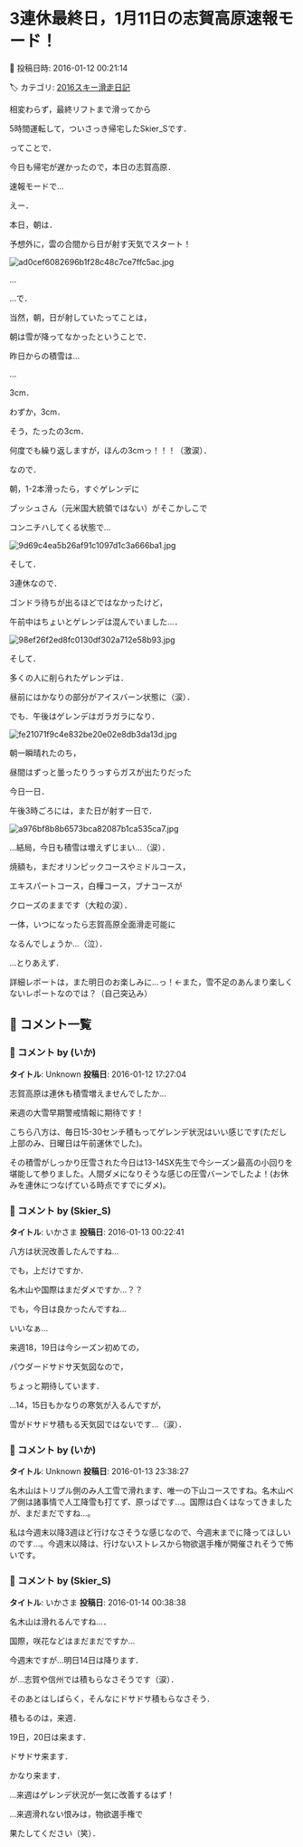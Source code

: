 # 3連休最終日，1月11日の志賀高原速報モード！

📅 投稿日時: 2016-01-12 00:21:14

🏷️ カテゴリ: [2016スキー滑走日記](c70c67ed5248e9432b899dcd5747048bb.md)

相変わらず，最終リフトまで滑ってから


5時間運転して，ついさっき帰宅したSkier_Sです．





ってことで．


今日も帰宅が遅かったので，本日の志賀高原．


速報モードで…





えー．


本日，朝は．


予想外に，雲の合間から日が射す天気でスタート！




![ad0cef6082696b1f28c48c7ce7ffc5ac.jpg](images/ad0cef6082696b1f28c48c7ce7ffc5ac.jpg)




…


…で．


当然，朝，日が射していたってことは，


朝は雪が降ってなかったということで．





昨日からの積雪は…


…


3cm．


わずか，3cm．


そう，たったの3cm．


何度でも繰り返しますが，ほんの3cmっ！！！（激涙）．





なので．


朝，1-2本滑ったら，すぐゲレンデに


ブッシュさん（元米国大統領ではない）がそこかしこで


コンニチハしてくる状態で…




![9d69c4ea5b26af91c1097d1c3a666ba1.jpg](images/9d69c4ea5b26af91c1097d1c3a666ba1.jpg)







そして．


3連休なので．


ゴンドラ待ちが出るほどではなかったけど，


午前中はちょいとゲレンデは混んでいました…．




![98ef26f2ed8fc0130df302a712e58b93.jpg](images/98ef26f2ed8fc0130df302a712e58b93.jpg)




そして．


多くの人に削られたゲレンデは．


昼前にはかなりの部分がアイスバーン状態に（涙）．





でも．午後はゲレンデはガラガラになり．




![fe21071f9c4e832be20e02e8db3da13d.jpg](images/fe21071f9c4e832be20e02e8db3da13d.jpg)




朝一瞬晴れたのち，


昼間はずっと曇ったりうっすらガスが出たりだった


今日一日．


午後3時ごろには，また日が射す一日で．




![a976bf8b8b6573bca82087b1ca535ca7.jpg](images/a976bf8b8b6573bca82087b1ca535ca7.jpg)




…結局，今日も積雪は増えずじまい…（涙）．





焼額も，まだオリンピックコースやミドルコース，


エキスパートコース，白樺コース，ブナコースが


クローズのままです（大粒の涙）．





一体，いつになったら志賀高原全面滑走可能に


なるんでしょうか…（泣）．





…とりあえず．


詳細レポートは，また明日のお楽しみに…っ！←また，雪不足のあんまり楽しくないレポートなのでは？（自己突込み）

## 💬 コメント一覧

### 💬 コメント by (いか)
**タイトル**: Unknown
**投稿日**: 2016-01-12 17:27:04

志賀高原は連休も積雪増えませんでしたか…

来週の大雪早期警戒情報に期待です！



こちら八方は、毎日15-30センチ積もってゲレンデ状況はいい感じです(ただし上部のみ、日曜日は午前運休でした)。

その積雪がしっかり圧雪された今日は13-14SX先生で今シーズン最高の小回りを堪能して参りました。人間ダメになりそうな感じの圧雪バーンでしたよ！(お休みを連休につなげている時点ですでにダメ)。

### 💬 コメント by (Skier_S)
**タイトル**: いかさま
**投稿日**: 2016-01-13 00:22:41

八方は状況改善したんですね…

でも，上だけですか．

名木山や国際はまだダメですか…？？



でも，今日は良かったんですね…

いいなぁ…



来週18，19日は今シーズン初めての，

パウダードサドサ天気図なので，

ちょっと期待しています．

…14，15日もかなりの寒気が入るんですが，

雪がドサドサ積もる天気図ではないです…（涙）．

### 💬 コメント by (いか)
**タイトル**: Unknown
**投稿日**: 2016-01-13 23:38:27

名木山はトリプル側のみ人工雪で滑れます、唯一の下山コースですね。名木山ペア側は諸事情で人工降雪も打てず、原っぱです…。国際は白くはなってきましたが、まだまだですね…。



私は今週末以降3週ほど行けなさそうな感じなので、今週末までに降ってほしいのです…。今週末以降は、行けないストレスから物欲選手権が開催されそうで怖いです。

### 💬 コメント by (Skier_S)
**タイトル**: いかさま
**投稿日**: 2016-01-14 00:38:38

名木山は滑れるんですね…．

国際，咲花などはまだまだですか…

今週末ですが…明日14日は降ります．

が…志賀や信州では積もらなさそうです（涙）．

そのあとはしばらく，そんなにドサドサ積もらなさそう．

積もるのは，来週．

19日，20日は来ます．

ドサドサ来ます．

かなり来ます．

…来週はゲレンデ状況が一気に改善するはず！



…来週滑れない恨みは，物欲選手権で

果たしてください（笑）．

